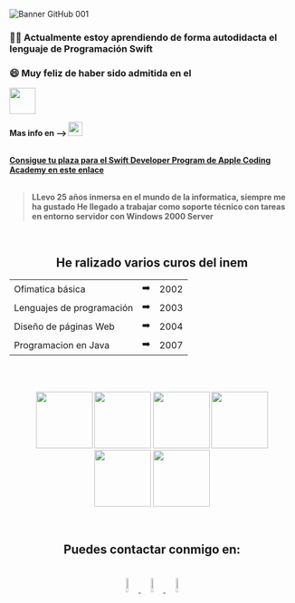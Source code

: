 ![Banner GitHub 001](https://github.com/user-attachments/assets/1638543f-803c-497d-8069-fa1a4bcbe5f9)


### 👩‍💻 Actualmente estoy aprendiendo de forma autodidacta el lenguaje de Programación Swift 
### 😄 Muy feliz de haber sido admitida en el 
<div>
      <img src="https://github.com/user-attachments/assets/9355fbe0-534c-40d5-8f44-276303076448" height="46">
</div>

<p><b>Mas info en --> <a href="https://acoding.academy"><img src="https://github.com/user-attachments/assets/f7bf17ed-6b56-487a-acb3-dda9c18c4f7e" height="25"></a></p>


</br>
<div>
     <a href="https://acoding.academy/formaciones/swift-developer-program/">
  Consigue tu plaza para el Swift Developer Program de Apple Coding Academy en este enlace
</a>
</div>

</br>

> LLevo 25 años inmersa en el mundo de la informatica, siempre me ha gustado
> He llegado a trabajar como soporte técnico con tareas en entorno servidor con Windows 2000 Server
</br>

<div align="center">

## He ralizado varios curos del inem

<table style="width:100%">
<tr>
  <td>Ofimatica básica</td>
  <td>➡️</td>
  <td>2002</td>
</tr>
<tr>
  <td>Lenguajes de programación</td>
  <td>➡️</td>
  <td>2003</td>
</tr>
<tr>
  <td>Diseño de páginas Web</td>
  <td>➡️</td>
  <td>2004</td>
</tr>
<tr>
  <td>Programacion en Java</td>
  <td>➡️</td>
  <td>2007</td>
</tr>
</table>
</div>

</br>
</br>

<p align="center">
  <img src="https://i.giphy.com/media/XAxylRMCdpbEWUAvr8/giphy.webp" width="100">
  <img src="https://i.giphy.com/media/fsEaZldNC8A1PJ3mwp/giphy.webp" width="100">
  <img src="https://media3.giphy.com/media/ln7z2eWriiQAllfVcn/200w.webp" width="100">
      <img src="https://github.com/user-attachments/assets/08816d54-c29e-49dd-9984-66e4fd1fc5d6" width="100">

  <img src="https://i.giphy.com/media/IdyAQJVN2kVPNUrojM/200.webp" width="100">
  <img src="https://media.giphy.com/media/v1.Y2lkPTc5MGI3NjExOWxvMmFsc3NnN2JkOTU5NjBnangxaWVjdWxzcWN0d2x2cTk1MWcycyZlcD12MV9pbnRlcm5hbF9naWZfYnlfaWQmY3Q9Zw/UWt0rhp21JgLwoeFQP/giphy.gif" width="100">
</p>
</br>


## <p align="center">Puedes contactar conmigo en:</p>

</br>

<div align="center">
  <a href="https://www.facebook.com/profile.php?id=100079826251704">
    <img src="https://github.com/SilviaCaraballo/SilviaCaraballo/assets/18419850/c694dbe9-20df-480c-a1da-cb149d3423c5" width="8%" alt="Facebook">
  </a>
<a href="https://www.linkedin.com/in/silvia-caraballo-fernandez-02bb99308/">
  <img src="https://github.com/SilviaCaraballo/SilviaCaraballo/assets/18419850/7f4ab9d0-903c-4e31-a52e-e00069db571e" width="8%" alt="Linkedin">
  <a href="https://twitter.com/home?lang=es">
  <img src="https://github.com/SilviaCaraballo/SilviaCaraballo/assets/18419850/c735d8af-68a6-496e-a475-47b8fda57eeb" width="8%" alt="Twiter/ X">
</a>
</div>

